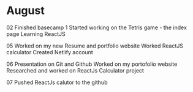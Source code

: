 # August

02
 Finished basecamp 1
 Started working on the Tetris game - the index page
 Learning ReactJS

05
Worked on my new Resume and portfolio website
Worked ReactJS calculator
Created Netlify account

06
Presentation on Git and Github
Worked on my portofolio website
Researched and worked on ReactJs Calculator project

07
Pushed ReactJs calutor to the github
